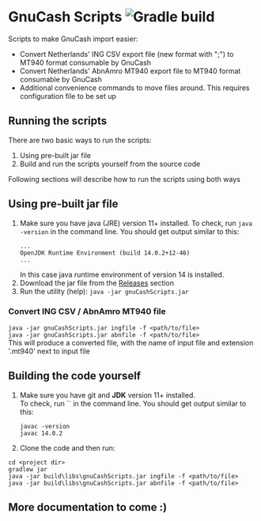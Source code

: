 # GnuCash Scripts ![Gradle build](https://github.com/yuri256/gnuCashScripts/workflows/Java%20CI%20with%20Gradle/badge.svg?branch=main)
Scripts to make GnuCash import easier:
 - Convert Netherlands' ING CSV export file (new format with ";") to MT940 format consumable by GnuCash
 - Convert Netherlands' AbnAmro MT940 export file to MT940 format consumable by GnuCash
 - Additional convenience commands to move files around. This requires configuration file to be set up

## Running the scripts
There are two basic ways to run the scripts:
 1. Using pre-built jar file
 1. Build and run the scripts yourself from the source code

Following sections will describe how to run the scripts using both ways

## Using pre-built jar file
 1. Make sure you have java (JRE) version 11+ installed. To check, run `java -version` in the command line. You should get output similar to this:
    ```
    ...
    OpenJDK Runtime Environment (build 14.0.2+12-46)
    ...
    ```
    In this case java runtime environment of version 14 is installed.
 2. Download the jar file from the [Releases](/releases) section
 3. Run the utility (help):
   ```java -jar gnuCashScripts.jar```
### Convert ING CSV / AbnAmro MT940 file
```java -jar gnuCashScripts.jar ingfile -f <path/to/file>```  
```java -jar gnuCashScripts.jar abnfile -f <path/to/file>```  
This will produce a converted file, with the name of input file and extension '.mt940' next to input file 

## Building the code yourself
 1. Make sure you have git and **JDK** version 11+ installed.  
    To check, run `` in the command line. You should get output similar to this:
    ```
    javac -version
    javac 14.0.2
    ```
2. Clone the code and then run:
```
cd <project dir>
gradlew jar
java -jar build\libs\gnuCashScripts.jar ingfile -f <path/to/file>
java -jar build\libs\gnuCashScripts.jar abnfile -f <path/to/file>
```  

## More documentation to come :)